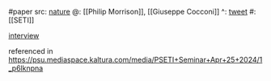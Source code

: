 #paper 
src: [nature](https://www.nature.com/articles/184844a0) 
@: [[Philip Morrison]], [[Giuseppe Cocconi]] 
^: [tweet](https://twitter.com/drric_physics/status/1771492118516891845) 
#: [[SETI]] 


[interview](https://www.aip.org/history-programs/niels-bohr-library/oral-histories/audio/30591-1) 

referenced in https://psu.mediaspace.kaltura.com/media/PSETI+Seminar+Apr+25+2024/1_p6lknpna 

